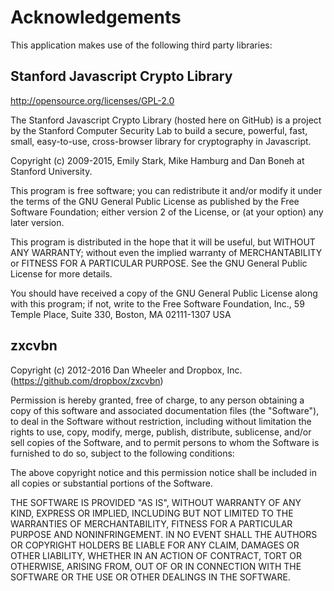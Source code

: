 # Acknowledgements

This application makes use of the following third party libraries:

## Stanford Javascript Crypto Library

http://opensource.org/licenses/GPL-2.0

The Stanford Javascript Crypto Library (hosted here on GitHub) is a project by the Stanford Computer Security Lab to build a secure, powerful, fast, small, easy-to-use, cross-browser library for cryptography in Javascript.

Copyright (c) 2009-2015, Emily Stark, Mike Hamburg and Dan Boneh at Stanford University.

This program is free software; you can redistribute it and/or modify it under the terms of the GNU General Public License as published by the Free Software Foundation; either version 2 of the License, or (at your option) any later version.

This program is distributed in the hope that it will be useful, but WITHOUT ANY WARRANTY; without even the implied warranty of MERCHANTABILITY or FITNESS FOR A PARTICULAR PURPOSE. See the GNU General Public License for more details.

You should have received a copy of the GNU General Public License along with this program; if not, write to the Free Software Foundation, Inc., 59 Temple Place, Suite 330, Boston, MA 02111-1307 USA


## zxcvbn

Copyright (c) 2012-2016 Dan Wheeler and Dropbox, Inc. (https://github.com/dropbox/zxcvbn)

Permission is hereby granted, free of charge, to any person obtaining a copy of this software and associated documentation files (the "Software"), to deal in the Software without restriction, including without limitation the rights to use, copy, modify, merge, publish, distribute, sublicense, and/or sell copies of the Software, and to permit persons to whom the Software is furnished to do so, subject to the following conditions:

The above copyright notice and this permission notice shall be included in all copies or substantial portions of the Software.

THE SOFTWARE IS PROVIDED "AS IS", WITHOUT WARRANTY OF ANY KIND, EXPRESS OR IMPLIED, INCLUDING BUT NOT LIMITED TO THE WARRANTIES OF MERCHANTABILITY, FITNESS FOR A PARTICULAR PURPOSE AND NONINFRINGEMENT. IN NO EVENT SHALL THE AUTHORS OR COPYRIGHT HOLDERS BE LIABLE FOR ANY CLAIM, DAMAGES OR OTHER LIABILITY, WHETHER IN AN ACTION OF CONTRACT, TORT OR OTHERWISE, ARISING FROM, OUT OF OR IN CONNECTION WITH THE SOFTWARE OR THE USE OR OTHER DEALINGS IN THE SOFTWARE.

